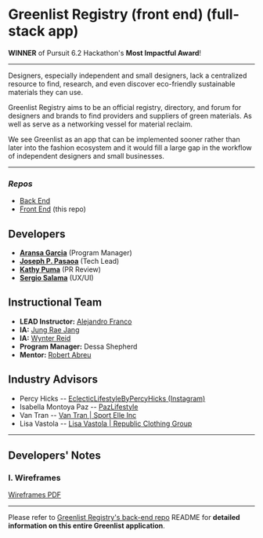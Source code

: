 # Greenlist Registry (front end) (full-stack app)

**WINNER** of Pursuit 6.2 Hackathon's **Most Impactful Award**!

---

Designers, especially independent and small designers, lack a centralized resource to find, research, and even discover eco-friendly sustainable materials they can use.

Greenlist Registry aims to be an official registry, directory, and forum for designers and brands to find providers and suppliers of green materials. As well as serve as a networking vessel for material reclaim.

We see Greenlist as an app that can be implemented sooner rather than later into the fashion ecosystem and it would fill a large gap in the workflow of independent designers and small businesses.

---

### _Repos_

- [Back End](https://github.com/joseph-p-pasaoa/greenlistRegistry_back__Web)
- [Front End](https://github.com/joseph-p-pasaoa/greenlistRegistry_front__Web) (this repo)

## **Developers**

- [**Aransa Garcia**](https://github.com/aransagarcia) (Program Manager)
- [**Joseph P. Pasaoa**](https://github.com/joseph-p-pasaoa) (Tech Lead)
- [**Kathy Puma**](https://github.com/KathyPuma) (PR Review)
- [**Sergio Salama**](https://github.com/sergiocohens) (UX/UI)

## Instructional Team

- **LEAD Instructor:** [Alejandro Franco](https://github.com/alejo4373)
- **IA:** [Jung Rae Jang](https://github.com/jungraejang)
- **IA:** [Wynter Reid](https://github.com/wynterreid)
- **Program Manager:** Dessa Shepherd
- **Mentor:** [Robert Abreu](http://www.fiveeightyeight.com/)

## Industry Advisors

- Percy Hicks -- [EclecticLifestyleByPercyHicks (Instagram)](https://www.instagram.com/eclecticlifestylesbypercyhicks)
- Isabella Montoya Paz -- [PazLifestyle](https://www.pazlifestyle.com/)
- Van Tran -- [Van Tran | Sport Elle Inc](https://www.linkedin.com/in/van-tran-ny/)
- Lisa Vastola -- [Lisa Vastola | Republic Clothing Group](https://www.linkedin.com/in/lisa-vastola-8371431b/)

---

## Developers' Notes

### **I. Wireframes**

[Wireframes PDF](./readme/wireframes.pdf)

---

Please refer to [Greenlist Registry's back-end repo](https://github.com/joseph-p-pasaoa/greenlistRegistry_back__Web) README for **detailed information on this entire Greenlist application**.